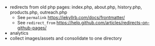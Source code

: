 * redirects from old php pages: index.php, about.php, history.php, products.php,
  outreach.php
    - See `permalink` https://jekyllrb.com/docs/frontmatter/
    - See `redirect_from` https://help.github.com/articles/redirects-on-github-pages/
* analytics
* collect images/assets and consolidate to one directory
